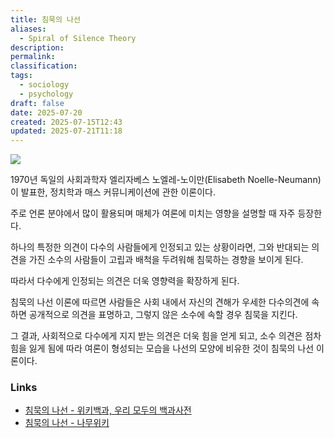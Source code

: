 ```yaml
---
title: 침묵의 나선
aliases:
  - Spiral of Silence Theory
description: 
permalink: 
classification: 
tags:
  - sociology
  - psychology
draft: false
date: 2025-07-20
created: 2025-07-15T12:43
updated: 2025-07-21T11:18
---
```


![](https://i.imgur.com/cya6MJ9.png)

1970년 독일의 사회과학자 엘리자베스 노엘레-노이만(Elisabeth Noelle-Neumann)이 발표한, 정치학과 매스 커뮤니케이션에 관한 이론이다.

주로 언론 분야에서 많이 활용되며 매체가 여론에 미치는 영향을 설명할 때 자주 등장한다.

하나의 특정한 의견이 다수의 사람들에게 인정되고 있는 상황이라면, 그와 반대되는 의견을 가진 소수의 사람들이 고립과 배척을 두려워해 침묵하는 경향을 보이게 된다.

따라서 다수에게 인정되는 의견은 더욱 영향력을 확장하게 된다.

침묵의 나선 이론에 따르면 사람들은 사회 내에서 자신의 견해가 우세한 다수의견에 속하면 공개적으로 의견을 표명하고, 그렇지 않은 소수에 속할 경우 침묵을 지킨다.

그 결과, 사회적으로 다수에게 지지 받는 의견은 더욱 힘을 얻게 되고, 소수 의견은 점차 힘을 잃게 됨에 따라 여론이 형성되는 모습을 나선의 모양에 비유한 것이 침묵의 나선 이론이다.

### Links

- [침묵의 나선 - 위키백과, 우리 모두의 백과사전](https://ko.wikipedia.org/wiki/%EC%B9%A8%EB%AC%B5%EC%9D%98_%EB%82%98%EC%84%A0)
- [침묵의 나선 - 나무위키](https://namu.wiki/w/%EC%B9%A8%EB%AC%B5%EC%9D%98%20%EB%82%98%EC%84%A0)
